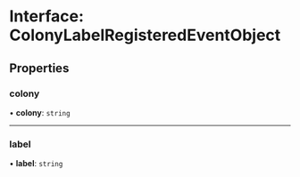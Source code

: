 # Interface: ColonyLabelRegisteredEventObject

## Properties

### colony

• **colony**: `string`

___

### label

• **label**: `string`
